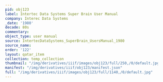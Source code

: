 ```yaml
---
pid: obj123
label: Intertec Data Systems Super Brain User Manual
company: Interec Data Systems
_date: '1980'
decade: 80s
commentary:
object_type: user manual
source: IntertecDataSystems_SuperBrain_UsersManual_1980
source_name:
order: '122'
layout: qatar_item
collection: temp_collection
thumbnail: "/img/derivatives/iiif/images/obj123/full/250,/0/default.jpg"
manifest: "/img/derivatives/iiif/obj123/manifest.json"
full: "/img/derivatives/iiif/images/obj123/full/1140,/0/default.jpg"
---
```

